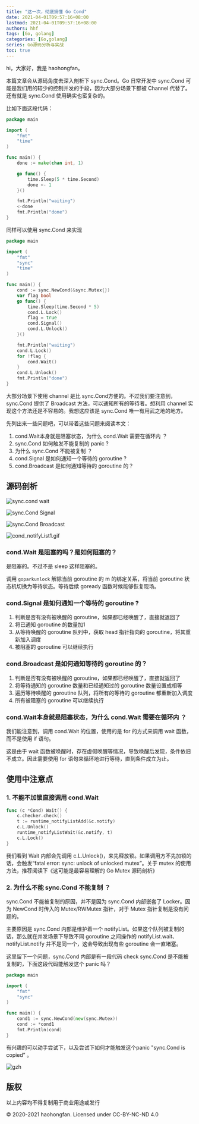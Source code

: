 ```yaml
---
title: "这一次，彻底搞懂 Go Cond"
date: 2021-04-01T09:57:16+08:00
lastmod: 2021-04-01T09:57:16+08:00
authors: hhf
tags: [Go, golang]
categories: [Go,golang]
series: Go源码分析与实战
toc: true
---
```


hi，大家好，我是 haohongfan。


本篇文章会从源码角度去深入剖析下 sync.Cond。Go 日常开发中 sync.Cond 可能是我们用的较少的控制并发的手段，因为大部分场景下都被 Channel 代替了。还有就是 sync.Cond 使用确实也蛮复杂的。


比如下面这段代码：
```go
package main

import (
	"fmt"
	"time"
)

func main() {
	done := make(chan int, 1)

	go func() {
		time.Sleep(5 * time.Second)
		done <- 1
	}()

	fmt.Println("waiting")
	<-done
	fmt.Println("done")
}
```
同样可以使用 sync.Cond 来实现
```go
package main

import (
	"fmt"
	"sync"
	"time"
)

func main() {
	cond := sync.NewCond(&sync.Mutex{})
	var flag bool
	go func() {
		time.Sleep(time.Second * 5)
		cond.L.Lock()
		flag = true
		cond.Signal()
		cond.L.Unlock()
	}()

	fmt.Println("waiting")
	cond.L.Lock()
	for !flag {
		cond.Wait()
	}
	cond.L.Unlock()
	fmt.Println("done")
}
```
大部分场景下使用 channel 是比 sync.Cond方便的。不过我们要注意到，sync.Cond 提供了 Broadcast 方法，可以通知所有的等待者。想利用 channel 实现这个方法还是不容易的。我想这应该是 sync.Cond 唯一有用武之地的地方。


先列出来一些问题吧，可以带着这些问题来阅读本文：

1. cond.Wait本身就是阻塞状态，为什么 cond.Wait 需要在循环内 ？
1. sync.Cond 如何触发不能复制的 panic ?
1. 为什么 sync.Cond 不能被复制 ？
1. cond.Signal 是如何通知一个等待的 goroutine ?
1. cond.Broadcast 是如何通知等待的 goroutine 的？

## 源码剖析
![sync.cond wait](https://images.haohongfan.com/cond_wait1.png)

![sync.Cond Signal](https://images.haohongfan.com/cond_signal1.png)

![sync.Cond Broadcast](https://images.haohongfan.com/cond_broadcast1.png)

![cond_notifyList1.gif](https://images.haohongfan.com/1111.gif)


### cond.Wait 是阻塞的吗？是如何阻塞的？
是阻塞的。不过不是 sleep 这样阻塞的。


调用 `goparkunlock` 解除当前 goroutine 的 m 的绑定关系，将当前 goroutine 状态机切换为等待状态。等待后续 goready 函数时候能够恢复现场。
### cond.Signal 是如何通知一个等待的 goroutine ?

1. 判断是否有没有被唤醒的 goroutine，如果都已经唤醒了，直接就返回了
1. 将已通知 goroutine 的数量加1
1. 从等待唤醒的 goroutine 队列中，获取 head 指针指向的 goroutine，将其重新加入调度
1. 被阻塞的 goroutine 可以继续执行
### cond.Broadcast 是如何通知等待的 goroutine 的？

1. 判断是否有没有被唤醒的 goroutine，如果都已经唤醒了，直接就返回了
1. 将等待通知的 goroutine 数量和已经通知过的 goroutine 数量设置成相等
1. 遍历等待唤醒的 goroutine 队列，将所有的等待的 goroutine 都重新加入调度
1. 所有被阻塞的 goroutine 可以继续执行
### cond.Wait本身就是阻塞状态，为什么 cond.Wait 需要在循环内 ？


我们能注意到，调用 cond.Wait 的位置，使用的是 for 的方式来调用 wait 函数，而不是使用 if 语句。


这是由于 wait 函数被唤醒时，存在虚假唤醒等情况，导致唤醒后发现，条件依旧不成立。因此需要使用 for 语句来循环地进行等待，直到条件成立为止。

## 使用中注意点
### 1. 不能不加锁直接调用 cond.Wait
```go
func (c *Cond) Wait() {
	c.checker.check()
	t := runtime_notifyListAdd(&c.notify)
	c.L.Unlock()
	runtime_notifyListWait(&c.notify, t)
	c.L.Lock()
}
```
我们看到 Wait 内部会先调用 c.L.Unlock()，来先释放锁。如果调用方不先加锁的话，会触发“fatal error: sync: unlock of unlocked mutex”。关于 mutex 的使用方法，推荐阅读下《这可能是最容易理解的 Go Mutex 源码剖析》
### 2. 为什么不能 sync.Cond 不能复制 ？
sync.Cond 不能被复制的原因，并不是因为 sync.Cond 内部嵌套了 Locker。因为 NewCond 时传入的 Mutex/RWMutex 指针，对于 Mutex 指针复制是没有问题的。

主要原因是 sync.Cond 内部是维护着一个 notifyList。如果这个队列被复制的话，那么就在并发场景下导致不同 goroutine 之间操作的 notifyList.wait、notifyList.notify 并不是同一个，这会导致出现有些 goroutine 会一直堵塞。

这里留下一个问题，sync.Cond 内部是有一段代码 check sync.Cond 是不能被复制的，下面这段代码能触发这个 panic 吗？
```go
package main

import (
	"fmt"
	"sync"
)

func main() {
	cond1 := sync.NewCond(new(sync.Mutex))
	cond := *cond1
	fmt.Println(cond)
}
```
有兴趣的可以动手尝试下，以及尝试下如何才能触发这个panic "sync.Cond is copied” 。

![gzh](https://images.haohongfan.com/gzh1.png)

## 版权

以上内容均不得复制用于商业用途或发行

© 2020-2021 haohongfan. Licensed under CC-BY-NC-ND 4.0